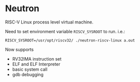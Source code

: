 # Neutron

RISC-V Linux process level virtual machine.

Need to set environment variable `RISCV_SYSROOT` to run. i.e.:

```
RISCV_SYSROOT=/usr/opt/riscv32/ ./neutron-riscv-linux a.out
```
 
 Now supports

  - RV32IMA instruction set
  - ELF and ELF Interpreter
  - basic system call
  - gdb debugging
  